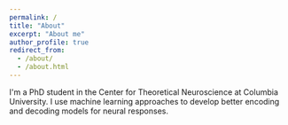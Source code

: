 ```yaml
---
permalink: /
title: "About"
excerpt: "About me"
author_profile: true
redirect_from: 
  - /about/
  - /about.html
---
```


I'm a PhD student in the Center for Theoretical Neuroscience at Columbia University. I use machine learning approaches to develop better encoding and decoding models for neural responses.
